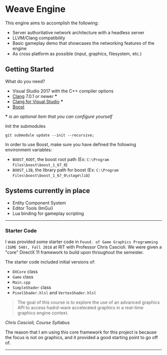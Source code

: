 # Weave Engine

This engine aims to accomplish the following:

* Server authoritative network architecture with a headless server
* LLVM/Clang compatibility
* Basic gameplay demo that showcases the networking features of the engine
* As cross platform as possible (input, graphics, filesystem, etc.)

## Getting Started

What do you need?

* Visual Studio 2017 with the C++ compiler options  
* [Clang](http://releases.llvm.org/download.html) 7.0.1 or newer __*__
* [Clang for Visual Studio](https://marketplace.visualstudio.com/items?itemName=LLVMExtensions.llvm-toolchain) __*__
* [Boost](https://www.boost.org/doc/libs/1_69_0/more/getting_started/windows.html)

__*__ _is an optional item that you can configure yourself_

Init the submodules

```
git submodule update --init --recursive;
```

In order to use Boost, make sure you have defined the following environment variables:

* `BOOST_ROOT`, the boost root path (Ex: `C:\Program Files\boost\boost_1_67_0`)
* `BOOST_LIB`, the library path for boost (Ex: `C:\Program Files\boost\boost_1_67_0\stage\lib`)

## Systems currently in place

* Entity Component System
* Editor Tools (ImGui)
* Lua binding for gameplay scripting

---
### Starter Code

I was provided some starter code in `Found. of Game Graphics Programming (IGME 540), Fall 2018` at RIT with Professor Chris Cascioli. We were given a "core" DirectX 11 framework to build upon throughout the semester.

The starter code included initial versions of:
* `DXCore` class
* `Game` class
* `Main.cpp`
* `SimpleShader` class
* `PixelShader.hlsl` and `VertexShader.hlsl`

>
> The goal of this course is to explore the use of an advanced graphics API to access hadrd-ware accelerated graphics in a real-time graphics engine context.
>

_Chris Cascioli, Course Syllabus_


The reason that I am using this core framework for this project is because the focus is not on graphics, and it provided a good starting point to go off of.  

---
